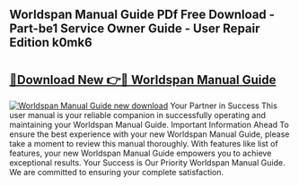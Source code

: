 ## Worldspan Manual Guide PDf Free Download - Part-be1 Service Owner Guide - User Repair Edition k0mk6

# <h2><a href="http://bc81904.oget.top/?id=Worldspan+Manual+Guide">🔗Download New 👉🔴 Worldspan Manual Guide</a></h2>

[![Worldspan Manual Guide new download](https://i.imgur.com/5g1atiW.png)](http://bc81904.oget.top/?id=Worldspan+Manual+Guide)
Your Partner in Success This user manual is your reliable companion in successfully operating and maintaining your Worldspan Manual Guide. Important Information Ahead To ensure the best experience with your new Worldspan Manual Guide, please take a moment to review this manual thoroughly. With features like list of features, your new Worldspan Manual Guide empowers you to achieve exceptional results. Your Success is Our Priority Worldspan Manual Guide. We are committed to ensuring your complete satisfaction.
